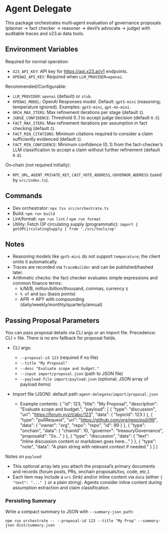 # Agent Delegate

This package orchestrates multi‑agent evaluation of governance proposals (planner → fact checker → reasoner → devil’s advocate → judge) with auditable traces and x23.ai data tools.

## Environment Variables

Required for normal operation:
- `X23_API_KEY`: API key for https://api.x23.ai/v1 endpoints.
- `OPENAI_API_KEY`: Required when `LLM_PROVIDER=openai`.

Recommended/Configurable:
- `LLM_PROVIDER`: `openai` (default) or `stub`.
- `OPENAI_MODEL`: OpenAI Responses model. Default: `gpt5-mini` (reasoning; temperature ignored). Examples: `gpt5-mini`, `gpt-4o-mini`.
- `ORCH_MAX_ITERS`: Max refinement iterations per stage (default `2`).
- `JUDGE_CONFIDENCE`: Threshold 0..1 to accept judge decision (default `0.5`).
- `FACT_MAX_ITERS`: Max refinement iterations per assumption in fact checking (default `2`).
- `FACT_MIN_CITATIONS`: Minimum citations required to consider a claim sufficiently evidenced (default `1`).
- `FACT_MIN_CONFIDENCE`: Minimum confidence (0..1) from the fact-checker’s LLM classification to accept a claim without further refinement (default `0.6`).

On‑chain (not required initially):
- `RPC_URL`, `AGENT_PRIVATE_KEY`, `CAST_VOTE_ADDRESS`, `GOVERNOR_ADDRESS` (used by `src/index.ts`).

## Commands
- Dev orchestrator: `npx tsx src/orchestrate.ts`
- Build: `npm run build`
- Lint/format: `npm run lint` / `npm run format`
 - Utility: Fetch OP circulating supply (programmatic): `import { getOPCirculatingSupply } from './src/tools/op'`

## Notes
- Reasoning models like `gpt5-mini` do not support `temperature`; the client omits it automatically.
- Traces are recorded via `TraceBuilder` and can be published/hashed later.
- Arithmetic checks: the fact checker evaluates simple expressions and common finance terms:
  - k/M/B, million/billion/thousand, commas, currency `$`
  - `% of` and `bps` (basis points)
  - APR → APY with compounding (daily/weekly/monthly/quarterly/annual)

## Passing Proposal Parameters

You can pass proposal details via CLI args or an import file. Precedence: CLI > file. There is no env fallback for proposal fields.

- CLI args:
  - `--proposal-id 123` (required if no file)
  - `--title "My Proposal"`
  - `--desc "Evaluate scope and budget."`
  - `--input import/proposal.json` (path to JSON file)
  - `--payload-file import/payload.json` (optional; JSON array of payload items)

- Import file (JSON): default path `agent-delegate/import/proposal.json`
  - Example contents:
    {
      "id": 123,
      "title": "My Proposal",
      "description": "Evaluate scope and budget.",
      "payload": [
        { "type": "discussion", "uri": "https://forum.xyz/t/abc/123", "data": { "topicId": 123 } },
        { "type": "pullRequest", "uri": "https://github.com/org/repo/pull/99", "data": { "owner": "org", "repo": "repo", "id": 99 } },
        { "type": "onchain", "data": { "chainId": 10, "governor": "treasuryGovernance", "proposalId": "0x..." } },
        { "type": "discussion", "data": { "text": "Inline discussion content or markdown goes here..." } },
        { "type": "note", "data": "A plain string with relevant context if needed." }
      ]
    }

Notes on `payload`:
- This optional array lets you attach the proposal’s primary documents and records (forum posts, PRs, onchain proposals/txs, code, etc.).
- Each item may include a `uri` (link) and/or inline content via `data` (either `{ "text": "..." }` or a plain string). Agents consider inline content during assumption extraction and claim classification.

### Persisting Summary

Write a compact summary to JSON with `--summary-json path`:

```
npm run orchestrate -- --proposal-id 123 --title "My Prop" --summary-json dist/summary.json
```
